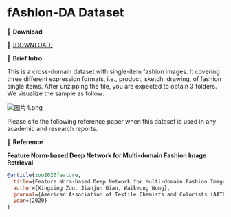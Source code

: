 # fAshIon-DA Dataset


🖤 **Download**

🍒 [[DOWNLOAD]](https://hkaidlab-my.sharepoint.com/:u:/g/personal/xingxingzou_aidlab_hk/EQdWDn_uBxBPnlVClOBHM9YB6z_Ml9UnPTxMdBUAjwvI0w?e=e2rKl6)

🖤 **Brief Intro**

This is a cross-domain dataset with single-item fashion images. It covering three different expression formats, i.e., product, sketch, drawing, of fashion single items. After unzipping the file, you are expected to obtain 3 folders. We visualize the sample as follow:


![图片4.png](https://i.loli.net/2021/06/25/zgNQYUAtS5xDuc3.png)

Please cite the following reference paper when this dataset is used in any academic and research reports.

🖤 **Reference**

**Feature Norm-based Deep Network for Multi-domain Fashion Image Retrieval**

```bib
@article{zou2020feature,
  title={Feature Norm-based Deep Network for Multi-domain Fashion Image Retrieval},
  author={Xingxing Zou, Jianjun Qian, Waikeung Wong},
  journal={American Association of Textile Chemists and Colorists (AATCC) Journal of Research},
  year={2020}
}
```
